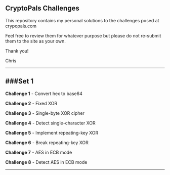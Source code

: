 CryptoPals Challenges
-------------------
This repository contains my personal solutions to the challenges posed at crypopals.com

Feel free to review them for whatever purpose but please do not re-submit them to the site as your own.

Thank you!

Chris

---

###Set 1
---
**Challenge 1** - Convert hex to base64

**Challenge 2** - Fixed XOR

**Challenge 3** - Single-byte XOR cipher

**Challenge 4** - Detect single-character XOR

**Challenge 5** - Implement repeating-key XOR

**Challenge 6** - Break repeating-key XOR

**Challenge 7** - AES in ECB mode

**Challenge 8** - Detect AES in ECB mode

---